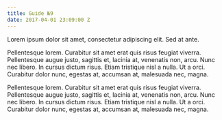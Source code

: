 ```yaml
---
title: Guide №9
date: 2017-04-01 23:09:00 Z
---
```


Lorem ipsum dolor sit amet, consectetur adipiscing elit. Sed at ante. 

Pellentesque lorem. Curabitur sit amet erat quis risus feugiat viverra. Pellentesque augue justo, sagittis et, lacinia at, venenatis non, arcu. Nunc nec libero. In cursus dictum risus. Etiam tristique nisl a nulla. Ut a orci. Curabitur dolor nunc, egestas at, accumsan at, malesuada nec, magna.

Pellentesque lorem. Curabitur sit amet erat quis risus feugiat viverra. Pellentesque augue justo, sagittis et, lacinia at, venenatis non, arcu. Nunc nec libero. In cursus dictum risus. Etiam tristique nisl a nulla. Ut a orci. Curabitur dolor nunc, egestas at, accumsan at, malesuada nec, magna. 